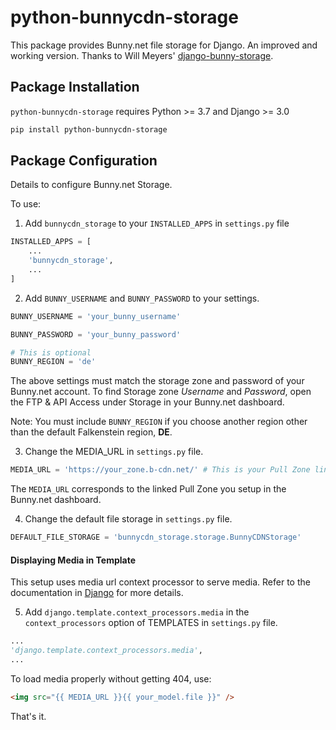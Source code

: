 # python-bunnycdn-storage

This package provides Bunny.net file storage for Django.
An improved and working version. Thanks to Will Meyers' [django-bunny-storage](https://github.com/willmeyers/django-bunny-storage).

## Package Installation

`python-bunnycdn-storage` requires Python >= 3.7 and Django >= 3.0

```bash
pip install python-bunnycdn-storage
```

## Package Configuration

Details to configure Bunny.net Storage.

To use:

1. Add `bunnycdn_storage` to your `INSTALLED_APPS` in `settings.py` file

```python
INSTALLED_APPS = [
    ...
    'bunnycdn_storage',
    ...
]
```

2. Add `BUNNY_USERNAME` and `BUNNY_PASSWORD` to your settings.

```python
BUNNY_USERNAME = 'your_bunny_username'

BUNNY_PASSWORD = 'your_bunny_password'

# This is optional
BUNNY_REGION = 'de'
```

The above settings must match the storage zone and password of your Bunny.net account. To find Storage zone *Username* and *Password*, open the FTP & API Access under Storage in your Bunny.net dashboard.

Note: You must include `BUNNY_REGION` if you choose another region other than the default Falkenstein region, **DE**. 

3. Change the MEDIA_URL in `settings.py` file.

```python
MEDIA_URL = 'https://your_zone.b-cdn.net/' # This is your Pull Zone linked hostname
```

The `MEDIA_URL` corresponds to the linked Pull Zone you setup in the Bunny.net dashboard.

4. Change the default file storage in `settings.py` file.

```python
DEFAULT_FILE_STORAGE = 'bunnycdn_storage.storage.BunnyCDNStorage'
```

#### Displaying Media in Template

This setup uses media url context processor to serve media. Refer to the documentation in [Django](https://docs.djangoproject.com/en/dev/ref/settings/#std:setting-MEDIA_URL) for more details.

5. Add `django.template.context_processors.media` in the `context_processors` option of TEMPLATES in `settings.py` file.

```python
...
'django.template.context_processors.media',
...
```

To load media properly without getting 404, use:

```html
<img src="{{ MEDIA_URL }}{{ your_model.file }}" />
```

That's it.